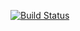 [![Build Status][__proto__]][constructor]

[__proto__]: https://travis-ci.org/magician/wonders.svg
[constructor]: https://travis-ci.org/magician/wonders
